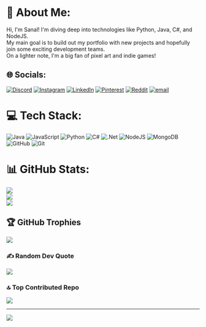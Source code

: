 # 💫 About Me:
Hi, I'm Sanal! I'm diving deep into technologies like Python, Java, C#, and NodeJS. <br>My main goal is to build out my portfolio with new projects and hopefully join some exciting development teams. <br>On a lighter note, I'm a big fan of pixel art and indie games!


## 🌐 Socials:
[![Discord](https://img.shields.io/badge/Discord-%237289DA.svg?logo=discord&logoColor=white)](https://discord.gg/onuzt) [![Instagram](https://img.shields.io/badge/Instagram-%23E4405F.svg?logo=Instagram&logoColor=white)](https://instagram.com/tomaz.t_) [![LinkedIn](https://img.shields.io/badge/LinkedIn-%230077B5.svg?logo=linkedin&logoColor=white)](https://linkedin.com/in/sanal-da-silva) [![Pinterest](https://img.shields.io/badge/Pinterest-%23E60023.svg?logo=Pinterest&logoColor=white)](https://pinterest.com/sanaltomaz) [![Reddit](https://img.shields.io/badge/Reddit-%23FF4500.svg?logo=Reddit&logoColor=white)](https://reddit.com/user/lonlyFar) [![email](https://img.shields.io/badge/Email-D14836?logo=gmail&logoColor=white)](mailto:tomazsanal@gmail.com) 

# 💻 Tech Stack:
![Java](https://img.shields.io/badge/java-%23ED8B00.svg?style=for-the-badge&logo=openjdk&logoColor=white) ![JavaScript](https://img.shields.io/badge/javascript-%23323330.svg?style=for-the-badge&logo=javascript&logoColor=%23F7DF1E) ![Python](https://img.shields.io/badge/python-3670A0?style=for-the-badge&logo=python&logoColor=ffdd54) ![C#](https://img.shields.io/badge/c%23-%23239120.svg?style=for-the-badge&logo=csharp&logoColor=white) ![.Net](https://img.shields.io/badge/.NET-5C2D91?style=for-the-badge&logo=.net&logoColor=white) ![NodeJS](https://img.shields.io/badge/node.js-6DA55F?style=for-the-badge&logo=node.js&logoColor=white) ![MongoDB](https://img.shields.io/badge/MongoDB-%234ea94b.svg?style=for-the-badge&logo=mongodb&logoColor=white) ![GitHub](https://img.shields.io/badge/github-%23121011.svg?style=for-the-badge&logo=github&logoColor=white) ![Git](https://img.shields.io/badge/git-%23F05033.svg?style=for-the-badge&logo=git&logoColor=white)
# 📊 GitHub Stats:
![](https://github-readme-stats.vercel.app/api?username=sanaltomaz&theme=radical&hide_border=false&include_all_commits=true&count_private=false)<br/>
![](https://nirzak-streak-stats.vercel.app/?user=sanaltomaz&theme=radical&hide_border=false)<br/>
![](https://github-readme-stats.vercel.app/api/top-langs/?username=sanaltomaz&theme=radical&hide_border=false&include_all_commits=true&count_private=false&layout=compact)

## 🏆 GitHub Trophies
![](https://github-profile-trophy.vercel.app/?username=sanaltomaz&theme=radical&no-frame=false&no-bg=false&margin-w=4)

### ✍️ Random Dev Quote
![](https://quotes-github-readme.vercel.app/api?type=vetical&theme=radical)

### 🔝 Top Contributed Repo
![](https://github-contributor-stats.vercel.app/api?username=sanaltomaz&limit=5&theme=radical&combine_all_yearly_contributions=true)

---
[![](https://visitcount.itsvg.in/api?id=sanaltomaz&icon=0&color=0)](https://visitcount.itsvg.in)

<!-- Proudly created with GPRM ( https://gprm.itsvg.in ) -->

